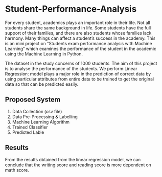 # Student-Performance-Analysis

For every student, academics plays an important role in their life. Not all students share the same background in life. Some students have the full support of their families, and there are also students whose families lack harmony. Many things can affect a student’s success in the academy. This is an mini project on “Students exam performance analysis with Machine Learning” which examines the performance of the student in the academic using the Machine Learning in Python. 

The dataset in the study concerns of 1000 students. The aim of this project is to analyse the performance of the students. 
We perform Linear Regression; model plays a major role in the prediction of correct data by using particular attributes from entire data to be trained to get the original data so that can be predicted easily.

## Proposed System

1) Data Collection (csv file)
2) Data Pre-Processing & Labelling
3) Machine Learning Algorithm
4) Trained Classifier
5) Predicted Lable

## Results
From the results obtained from the linear regression model, we can conclude that the writing score and reading score is more dependent on math score.
